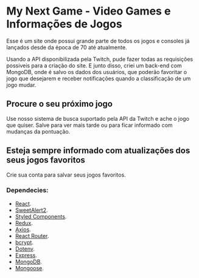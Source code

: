 # My Next Game - Video Games e Informações de Jogos

Esse é um site onde possui grande parte de todos os jogos e consoles já lançados desde da época de 70 até atualmente. 

Usando a API disponibilizada pela Twitch, pude fazer todas as requisições possiveis para a criação do site. E junto disso, criei um back-end com MongoDB, onde é salvo os dados dos usuários, que poderão favoritar o jogo que desejarem e receber notificações quando a classificação de um jogo mudar.

## Procure o seu próximo jogo

Use nosso sistema de busca suportado pela API da Twitch e ache o jogo que quiser. Salve para ver mais tarde ou para ficar informado com mudanças da pontuação.

## Esteja sempre informado com atualizações dos seus jogos favoritos

Crie sua conta para salvar seus jogos favoritos.

### Dependecies: 

  - [React](https://pt-br.reactjs.org/).
  - [SweetAlert2](https://sweetalert2.github.io/).
  - [Styled Components](https://styled-components.com/).
  - [Redux](https://redux.js.org/).
  - [Axios](https://axios-http.com/).
  - [React Router](https://reactrouter.com/).
  - [bcrypt](https://www.npmjs.com/package/bcrypt).
  - [Dotenv](https://www.npmjs.com/package/dotenv).
  - [Express](https://expressjs.com/pt-br/).
  - [MongoDB](mongodb.com).
  - [Mongoose](https://mongoosejs.com/).
